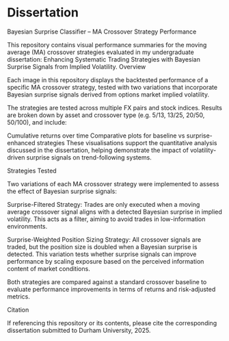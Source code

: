 # Dissertation
Bayesian Surprise Classifier – MA Crossover Strategy Performance

This repository contains visual performance summaries for the moving average (MA) crossover strategies evaluated in my undergraduate dissertation: Enhancing Systematic Trading Strategies with Bayesian Surprise Signals from Implied Volatility.
Overview

Each image in this repository displays the backtested performance of a specific MA crossover strategy, tested with two variations that incorporate Bayesian surprise signals derived from options market implied volatility.

The strategies are tested across multiple FX pairs and stock indices. Results are broken down by asset and crossover type (e.g. 5/13, 13/25, 20/50, 50/100), and include:

Cumulative returns over time
Comparative plots for baseline vs surprise-enhanced strategies
These visualisations support the quantitative analysis discussed in the dissertation, helping demonstrate the impact of volatility-driven surprise signals on trend-following systems.

Strategies Tested

Two variations of each MA crossover strategy were implemented to assess the effect of Bayesian surprise signals:

Surprise-Filtered Strategy:
Trades are only executed when a moving average crossover signal aligns with a detected Bayesian surprise in implied volatility. This acts as a filter, aiming to avoid trades in low-information environments.

Surprise-Weighted Position Sizing Strategy:
All crossover signals are traded, but the position size is doubled when a Bayesian surprise is detected. This variation tests whether surprise signals can improve performance by scaling exposure based on the perceived information content of market conditions.

Both strategies are compared against a standard crossover baseline to evaluate performance improvements in terms of returns and risk-adjusted metrics.

Citation

If referencing this repository or its contents, please cite the corresponding dissertation submitted to Durham University, 2025.
